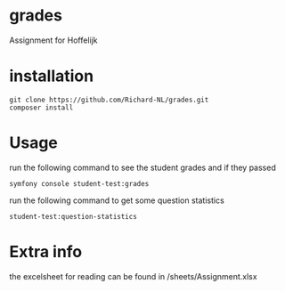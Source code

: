 # grades
Assignment for Hoffelijk

# installation
```
git clone https://github.com/Richard-NL/grades.git
composer install
```

# Usage
run the following command to see the student grades and if they passed
```
symfony console student-test:grades
```

run the following command to get some question statistics
```
student-test:question-statistics
```

# Extra info
the excelsheet for reading can be found in /sheets/Assignment.xlsx

